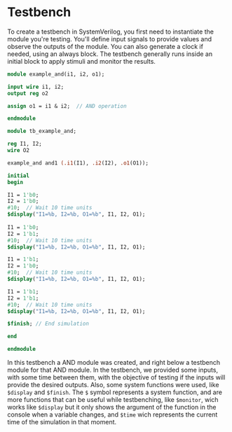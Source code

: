 # Testbench

To create a testbench in SystemVerilog, you first need to instantiate the module you're testing. You'll define input signals to provide values and observe the outputs of the module. You can also generate a clock if needed, using an always block. The testbench generally runs inside an initial block to apply stimuli and monitor the results.

```systemverilog
module example_and(i1, i2, o1);

input wire i1, i2;
output reg o2

assign o1 = i1 & i2;  // AND operation

endmodule

module tb_example_and;

reg I1, I2;
wire O2

example_and and1 (.i1(I1), .i2(I2), .o1(O1));

initial 
begin

I1 = 1'b0;
I2 = 1'b0;
#10;  // Wait 10 time units
$display("I1=%b, I2=%b, O1=%b", I1, I2, O1);
        
I1 = 1'b0;
I2 = 1'b1;
#10;  // Wait 10 time units
$display("I1=%b, I2=%b, O1=%b", I1, I2, O1);

I1 = 1'b1;
I2 = 1'b0;
#10;  // Wait 10 time units
$display("I1=%b, I2=%b, O1=%b", I1, I2, O1);

I1 = 1'b1;
I2 = 1'b1;
#10;  // Wait 10 time units
$display("I1=%b, I2=%b, O1=%b", I1, I2, O1);

$finish; // End simulation

end

endmodule
```
In this testbench a AND module was created, and right below a testbench module for that AND module. In the testbench, we provided some inputs, with some time between them, with the objective of testing if the inputs will provide the desired outputs.
Also, some system functions were used, like ```$display``` and ```$finish```. The ```$``` symbol represents a system function, and are more functions that can be useful while testbenching, like ```$monitor```, wich works like ```$display``` but it only shows the argument of the function in the console when a variable changes, and ```$time``` wich represents the current time of the simulation in that moment.